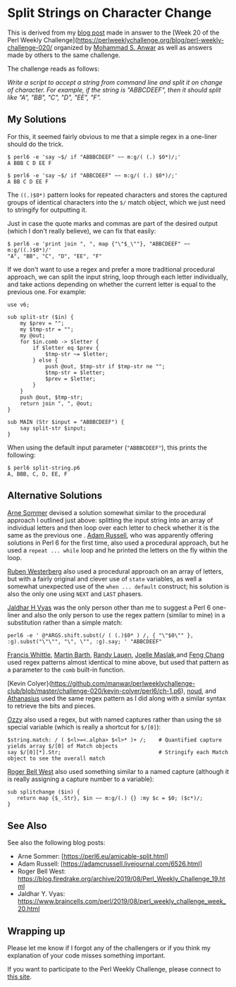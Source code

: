 # Split Strings on Character Change

This is derived from my [blog post](http://blogs.perl.org/users/laurent_r/2019/08/perl-weekly-challenge-20-split-string-on-character-change-and-amicable-numbers.html) made in answer to the [Week 20 of the Perl Weekly Challenge](https://perlweeklychallenge.org/blog/perl-weekly-challenge-020/ organized by  <a href="http://blogs.perl.org/users/mohammad_s_anwar/">Mohammad S. Anwar</a> as well as answers made by others to the same challenge.

The challenge reads as follows:

*Write a script to accept a string from command line and split it on change of character. For example, if the string is "ABBCDEEF", then it should split like "A", "BB", "C", "D", "EE", "F".*

## My Solutions

For this, it seemed fairly obvious to me that a simple regex in a one-liner should do the trick.

``` shell
$ perl6 -e 'say ~$/ if "ABBBCDEEF" ~~ m:g/( (.) $0*)/;'
A BBB C D EE F

$ perl6 -e 'say ~$/ if "ABBCDEEF" ~~ m:g/( (.) $0*)/;'
A BB C D EE F
```

The `((.)$0*)` pattern looks for repeated characters and stores the captured groups of identical characters into the `$/` match object, which we just need to stringify for outputting it.

Just in case the quote marks and commas are part of the desired output (which I don't really believe), we can fix that easily:

``` shell
$ perl6 -e 'print join ", ", map {"\"$_\""}, "ABBCDEEF" ~~ m:g/((.)$0*)/'
"A", "BB", "C", "D", "EE", "F"
```

If we don't want to use a regex and prefer a more traditional procedural approach, we can split the input string, loop through each letter individually, and take actions depending on whether the current letter is equal to the previous one. For example:

``` perl6
use v6;

sub split-str ($in) {
    my $prev = "";
    my $tmp-str = "";
    my @out;
    for $in.comb -> $letter {
        if $letter eq $prev {
            $tmp-str ~= $letter;
        } else {
            push @out, $tmp-str if $tmp-str ne "";
            $tmp-str = $letter;
            $prev = $letter;
        }
    }
    push @out, $tmp-str;
    return join ", ", @out;
}

sub MAIN (Str $input = "ABBBCDEEF") {
    say split-str $input;
}
```

When using the default input parameter (`"ABBBCDEEF"`), this prints the following:

    $ perl6 split-string.p6
    A, BBB, C, D, EE, F

## Alternative Solutions

[Arne Sommer](https://github.com/manwar/perlweeklychallenge-club/blob/master/challenge-020/arne-sommer/perl6/ch-1.p6) devised a solution somewhat similar to the procedural approach I outlined just above: splitting the input string into an array of individual letters and then loop over each letter to check whether it is the same as the previous one . [Adam Russell](https://github.com/manwar/perlweeklychallenge-club/blob/master/challenge-020/adam-russell/perl6/ch-1.p6), who was apparently offering solutions in Perl 6 for the first time, also used a procedural approach, but he used a `repeat ... while` loop and he printed the letters on the fly within the loop. 

[Ruben Westerberg](https://github.com/manwar/perlweeklychallenge-club/blob/master/challenge-020/ruben-westerberg/perl6/ch-1.p6) also used a procedural approach on an array of letters, but with a fairly original and clever use of `state` variables, as well a somewhat unexpected use of the `when ... default` construct; his solution is also the only one using `NEXT` and `LAST` phasers.

[Jaldhar H Vyas](https://github.com/manwar/perlweeklychallenge-club/blob/master/challenge-020/jaldhar-h-vyas/perl6/ch-1.sh) was the only person other than me to suggest a Perl 6 one-liner and also the only person to use the regex pattern (similar to mine) in a substitution rather than a simple match:

    perl6 -e ' @*ARGS.shift.subst(/ ( (.)$0* ) /, { "\"$0\"" }, :g).subst("\"\"", "\", \"", :g).say; ' "ABBCDEEF"

[Francis Whittle](https://github.com/manwar/perlweeklychallenge-club/blob/master/challenge-020/fjwhittle/perl6/ch-1.p6), [Martin Barth](https://github.com/manwar/perlweeklychallenge-club/blob/master/challenge-020/martin-barth/perl6/ch-1.p6), [Randy Lauen](https://github.com/manwar/perlweeklychallenge-club/blob/master/challenge-020/randy-lauen/perl6/ch-1.p6), [Joelle Maslak](https://github.com/manwar/perlweeklychallenge-club/blob/master/challenge-020/joelle-maslak/perl6/ch-1.p6),and [Feng Chang](https://github.com/manwar/perlweeklychallenge-club/blob/master/challenge-020/feng-chang/perl6/ch-1.p6) used regex patterns almost identical to mine above, but used that pattern as a parameter to the `comb` built-in function. 

[Kevin Colyer}(https://github.com/manwar/perlweeklychallenge-club/blob/master/challenge-020/kevin-colyer/perl6/ch-1.p6), [noud](https://github.com/manwar/perlweeklychallenge-club/blob/master/challenge-020/noud/perl6/ch-1.p6), and [Athanasius](https://github.com/manwar/perlweeklychallenge-club/blob/master/challenge-020/athanasius/perl6/ch-1.p6) used the same regex pattern as I did along with a similar syntax to retrieve the bits and pieces.

[Ozzy](https://github.com/manwar/perlweeklychallenge-club/blob/master/challenge-020/ozzy/perl6/ch-1.p6) also used a regex, but with named captures rather than using the `$0` special variable (which is really a shortcut for `$/[0]`):

``` perl6
$string.match: / ( $<l>=<.alpha> $<l>* )+ /;    # Quantified capture yields array $/[0] of Match objects
say $/[0][*].Str;                               # Stringify each Match object to see the overall match
```

[Roger Bell West](https://github.com/manwar/perlweeklychallenge-club/blob/master/challenge-020/roger-bell-west/perl6/ch-1.p6) also used something similar to a named capture (although it is really assigning a capture number to a variable):

``` perl6
sub splitchange ($in) {
   return map {$_.Str}, $in ~~ m:g/(.) {} :my $c = $0; ($c*)/;
}
```

## See Also

See also the following blog posts:

* Arne Sommer: [https://perl6.eu/amicable-split.html]
* Adam Russell: [https://adamcrussell.livejournal.com/6526.html]
* Roger Bell West: https://blog.firedrake.org/archive/2019/08/Perl_Weekly_Challenge_19.html
* Jaldhar Y. Vyas: https://www.braincells.com/perl/2019/08/perl_weekly_challenge_week_20.html

## Wrapping up

Please let me know if I forgot any of the challengers or if you think my explanation of your code misses something important.

If you want to participate to the Perl Weekly Challenge, please connect to [this site](https://perlweeklychallenge.org/).

